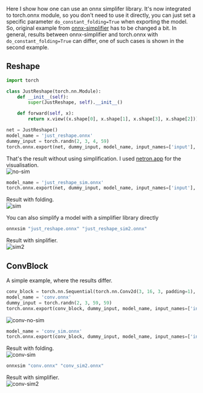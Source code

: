 Here I show how one can use an onnx simplifer library.
It's now integrated to torch.onnx module, so you don't need to use it directly, you can just set a specific parameter `do_constant_folding=True` when exporting the model.
So, original example from [onnx-simplifier](https://github.com/daquexian/onnx-simplifier) has to be changed a bit. 
In general, results between onnx-simplifier and torch.onnx with `do_constant_folding=True` can differ, one of such cases is shown in the second example.

## Reshape
```python
import torch

class JustReshape(torch.nn.Module):
    def __init__(self):
        super(JustReshape, self).__init__()

    def forward(self, x):
        return x.view((x.shape[0], x.shape[1], x.shape[3], x.shape[2]))

net = JustReshape()
model_name = 'just_reshape.onnx'
dummy_input = torch.randn(2, 3, 4, 59)
torch.onnx.export(net, dummy_input, model_name, input_names=['input'], output_names=['output'], do_constant_folding=False)
```
That's the result without using simplification. I used [netron.app](netron.app) for the visualisation. \
![no-sim](imgs/just_reshape.onnx.svg)


```python
model_name = 'just_reshape_sim.onnx'
torch.onnx.export(net, dummy_input, model_name, input_names=['input'], output_names=['output'], do_constant_folding=True)
```
Result with folding. \
![sim](imgs/just_reshape_sim.onnx.svg)

You can also simplify a model with a simplifier library directly
```bash
onnxsim "just_reshape.onnx" "just_reshape_sim2.onnx"
```
Result with sinplifier. \
![sim2](imgs/just_reshape_sim2.onnx.svg)

## ConvBlock
A simple example, where the results differ.

```python
conv_block = torch.nn.Sequential(torch.nn.Conv2d(3, 16, 3, padding=1), torch.nn.BatchNorm2d(16), torch.nn.ReLU())
model_name = 'conv.onnx'
dummy_input = torch.randn(2, 3, 59, 59)
torch.onnx.export(conv_block, dummy_input, model_name, input_names=['input'], output_names=['output'], do_constant_folding=False)
```
![conv-no-sim](imgs/conv.onnx.svg)

```python
model_name = 'conv_sim.onnx'
torch.onnx.export(conv_block, dummy_input, model_name, input_names=['input'], output_names=['output'], do_constant_folding=True)
```
Result with folding. \
![conv-sim](imgs/conv_sim.onnx.svg)

```bash
onnxsim "conv.onnx" "conv_sim2.onnx"
```

Result with simplifier. \
![conv-sim2](imgs/conv_sim2.onnx.svg)
